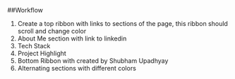 ##Workflow

1. Create a top ribbon with links to sections of the page, this ribbon should scroll and change color
2. About Me section with link to linkedin
3. Tech Stack
4. Project Highlight
5. Bottom Ribbon with created by Shubham Upadhyay
6. Alternating sections with different colors
